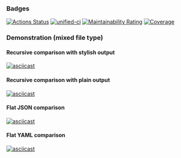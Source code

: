 ### Badges
[![Actions Status](https://github.com/shrvtv/python-project-50/actions/workflows/hexlet-check.yml/badge.svg)](https://github.com/shrvtv/python-project-50/actions)
[![unified-ci](https://github.com/shrvtv/python-project-50/actions/workflows/unified-ci.yml/badge.svg)](https://github.com/shrvtv/python-project-50/actions/workflows/unified-ci.yml)
[![Maintainability Rating](https://sonarcloud.io/api/project_badges/measure?project=shrvtv_python-project-50&metric=sqale_rating)](https://sonarcloud.io/summary/new_code?id=shrvtv_python-project-50)
[![Coverage](https://sonarcloud.io/api/project_badges/measure?project=shrvtv_python-project-50&metric=coverage)](https://sonarcloud.io/summary/new_code?id=shrvtv_python-project-50)

### Demonstration (mixed file type)
#### Recursive comparison with stylish output
[![asciicast](https://asciinema.org/a/h7wfqlt5cBrvPYiCcI37H3ns9.svg)](https://asciinema.org/a/h7wfqlt5cBrvPYiCcI37H3ns9)

#### Recursive comparison with plain output
[![asciicast](https://asciinema.org/a/6DCvrg0LGTJ6CW5xmyL4iTDoT.svg)](https://asciinema.org/a/6DCvrg0LGTJ6CW5xmyL4iTDoT)

#### Flat JSON comparison
[![asciicast](https://asciinema.org/a/Oqeni2PEbDNupTMZLGmfmQJAo.svg)](https://asciinema.org/a/Oqeni2PEbDNupTMZLGmfmQJAo)

#### Flat YAML comparison
[![asciicast](https://asciinema.org/a/g9BYIlH1sX7SZ1K2IJDUkg0aV.svg)](https://asciinema.org/a/g9BYIlH1sX7SZ1K2IJDUkg0aV)

